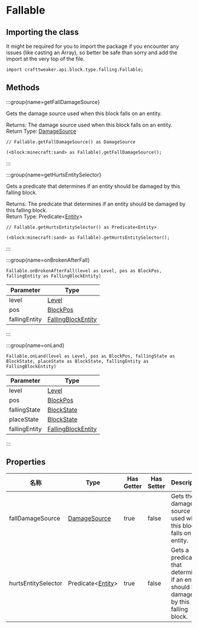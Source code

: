 # Fallable

## Importing the class

It might be required for you to import the package if you encounter any issues (like casting an Array), so better be safe than sorry and add the import at the very top of the file.
```zenscript
import crafttweaker.api.block.type.falling.Fallable;
```


## Methods

:::group{name=getFallDamageSource}

Gets the damage source used when this block falls on an entity.

Returns: The damage source used when this block falls on an entity.  
Return Type: [DamageSource](/vanilla/api/world/DamageSource)

```zenscript
// Fallable.getFallDamageSource() as DamageSource

(<block:minecraft:sand> as Fallable).getFallDamageSource();
```

:::

:::group{name=getHurtsEntitySelector}

Gets a predicate that determines if an entity should be damaged by this falling block.

Returns: The predicate that determines if an entity should be damaged by this falling block.  
Return Type: Predicate&lt;[Entity](/vanilla/api/entity/Entity)&gt;

```zenscript
// Fallable.getHurtsEntitySelector() as Predicate<Entity>

(<block:minecraft:sand> as Fallable).getHurtsEntitySelector();
```

:::

:::group{name=onBrokenAfterFall}

```zenscript
Fallable.onBrokenAfterFall(level as Level, pos as BlockPos, fallingEntity as FallingBlockEntity)
```

| Parameter     | Type                                                                   |
| ------------- | ---------------------------------------------------------------------- |
| level         | [Level](/vanilla/api/world/Level)                                      |
| pos           | [BlockPos](/vanilla/api/util/math/BlockPos)                            |
| fallingEntity | [FallingBlockEntity](/vanilla/api/entity/type/misc/FallingBlockEntity) |


:::

:::group{name=onLand}

```zenscript
Fallable.onLand(level as Level, pos as BlockPos, fallingState as BlockState, placeState as BlockState, fallingEntity as FallingBlockEntity)
```

| Parameter     | Type                                                                   |
| ------------- | ---------------------------------------------------------------------- |
| level         | [Level](/vanilla/api/world/Level)                                      |
| pos           | [BlockPos](/vanilla/api/util/math/BlockPos)                            |
| fallingState  | [BlockState](/vanilla/api/block/BlockState)                            |
| placeState    | [BlockState](/vanilla/api/block/BlockState)                            |
| fallingEntity | [FallingBlockEntity](/vanilla/api/entity/type/misc/FallingBlockEntity) |


:::


## Properties

| 名称                  | Type                                                              | Has Getter | Has Setter | Description                                                                            |
| ------------------- | ----------------------------------------------------------------- | ---------- | ---------- | -------------------------------------------------------------------------------------- |
| fallDamageSource    | [DamageSource](/vanilla/api/world/DamageSource)                   | true       | false      | Gets the damage source used when this block falls on an entity.                        |
| hurtsEntitySelector | Predicate&lt;[Entity](/vanilla/api/entity/Entity)&gt; | true       | false      | Gets a predicate that determines if an entity should be damaged by this falling block. |

